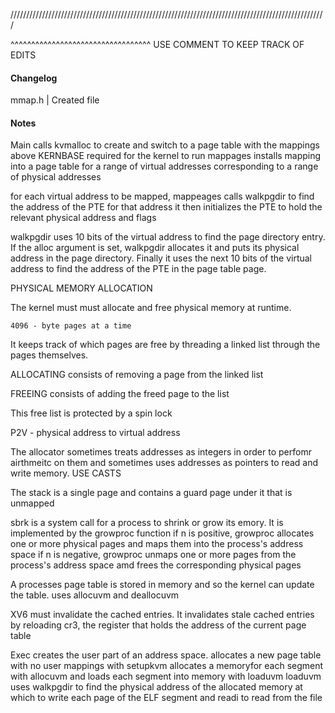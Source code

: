 

////////////////////////////////////////////////////////////////////////////////////////////////////

^^^^^^^^^^^^^^^^^^^^^^^^^^^^^^^^^^
USE COMMENT TO KEEP TRACK OF EDITS


#### Changelog
mmap.h      |  Created file




#### Notes

Main calls kvmalloc to create and switch to a page table with the mappings above KERNBASE required for the kernel to run
mappages installs mapping into a page table for a range of virtual addresses corresponding to a range of physical addresses

for each virtual address to be mapped, mappeages calls walkpgdir to find the address of the PTE for that address
it then initializes the PTE to hold the relevant physical address and flags

walkpgdir uses 10 bits of the virtual address to find the page directory entry. If the alloc argument is set, walkpgdir allocates it and puts its physical address in the page directory. Finally it uses the next 10 bits of the virtual address to find the address of the PTE in the page table page. 

PHYSICAL MEMORY ALLOCATION

The kernel must must allocate and free physical memory at runtime. 

    4096 - byte pages at a time

It keeps track of which pages are free by threading a linked list through the pages themselves. 

ALLOCATING
    consists of removing a page from the linked list

FREEING
    consists of adding the freed page to the list

This free list is protected by a spin lock

P2V - physical address to virtual address

The allocator sometimes treats addresses as integers in order to perfomr airthmeitc on them and sometimes uses addresses as pointers to read and write memory. 
USE CASTS

The stack is a single page and contains a guard page under it that is unmapped

sbrk is a system call for a process to shrink or grow its emory. 
It is implemented by the growproc function
    if n is positive, growproc allocates one or more physical pages and maps them into the process's address space
    if n is negative, growproc unmaps one or more pages from the process's address space amd frees the corresponding physical pages

A processes page table is stored in memory and so the kernel can update the table. 
    uses allocuvm and deallocuvm

XV6 must invalidate the cached entries. It invalidates stale cached entries by reloading cr3, the register that holds the address of the current page table

Exec creates the user part of an address space. 
    allocates a  new page table with no user mappings with setupkvm
    allocates a memoryfor each segment with allocuvm
    and loads each segment into memory with loaduvm
        loaduvm uses walkpgdir to find the physical address of the allocated memory at which to write each page
    of the ELF segment and readi to read from the file
    

